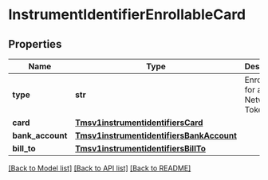 # InstrumentIdentifierEnrollableCard

## Properties
Name | Type | Description | Notes
------------ | ------------- | ------------- | -------------
**type** | **str** | Enrol card for a Network Token | [optional] 
**card** | [**Tmsv1instrumentidentifiersCard**](Tmsv1instrumentidentifiersCard.md) |  | [optional] 
**bank_account** | [**Tmsv1instrumentidentifiersBankAccount**](Tmsv1instrumentidentifiersBankAccount.md) |  | [optional] 
**bill_to** | [**Tmsv1instrumentidentifiersBillTo**](Tmsv1instrumentidentifiersBillTo.md) |  | [optional] 

[[Back to Model list]](../README.md#documentation-for-models) [[Back to API list]](../README.md#documentation-for-api-endpoints) [[Back to README]](../README.md)


